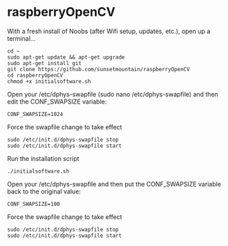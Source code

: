 # raspberryOpenCV

With a fresh install of Noobs (after Wifi setup, updates, etc.), open up a terminal...

```
cd ~
sudo apt-get update && apt-get upgrade
sudo apt-get install git
git clone https://github.com/sunsetmountain/raspberryOpenCV
cd raspberryOpenCV
chmod +x initialsoftware.sh
```

Open your /etc/dphys-swapfile (sudo nano /etc/dphys-swapfile) and then edit the CONF_SWAPSIZE variable:

```
CONF_SWAPSIZE=1024
```

Force the swapfile change to take effect

```
sudo /etc/init.d/dphys-swapfile stop
sudo /etc/init.d/dphys-swapfile start
```

Run the installation script

```
./initialsoftware.sh
```

Open your /etc/dphys-swapfile and then put the CONF_SWAPSIZE variable back to the original value:

```
CONF_SWAPSIZE=100
```

Force the swapfile change to take effect

```
sudo /etc/init.d/dphys-swapfile stop
sudo /etc/init.d/dphys-swapfile start
```
